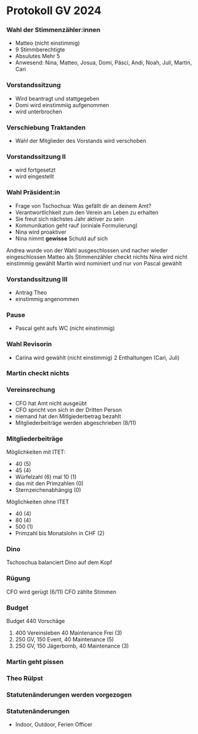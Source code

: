 # Protokoll GV 2024

### Wahl der Stimmenzähler:innen
- Matteo (nicht einstimmig)
- 9 Stimmberechtigte
- Absulutes Mehr 5
- Anwesend: Nina, Matteo, Josua, Domi, Päsci, Andi, Noah, Juli, Martin, Cari

### Vorstandssitzung
- Wird beantragt und stattgegeben
- Domi wird einstimmiig aufgenommen
- wird unterbrochen

### Verschiebung Traktanden
- Wahl der Mitglieder des Vorstands wird verschoben

### Vorstandssitzung II
- wird fortgesetzt
- wird eingestellt

### Wahl Präsident:in
- Frage von Tschochua: Was gefällt dir an deinem Amt?
- Verantwortlichkeit zum den Verein am Leben zu erhalten
- Sie freut sich nächstes Jahr aktiver zu sein
- Kommunikation geht rauf (oriniale Formulierung)
- Nina wird proaktiver
- Nina nimmt __gewisse__ Schuld auf sich

Andrea wurde von der Wahl ausgeschlossen und nacher wieder eingeschlossen
Matteo als Stimmenzähler checkt nichts
Nina wird nicht einstimmig gewählt
Martin wird nominiert und nur von Pascal gewählt

### Vorstandssitzung III
- Antrag Theo
- einstimmig angenommen

### Pause
- Pascal geht aufs WC (nicht einstimmig)

### Wahl Revisorin
- Carina wird gewählt (nicht einstimmig) 2 Enthaltungen (Cari, Juli)

### Martin checkt nichts

### Vereinsrechung
- CFO hat Amt nicht ausgeübt
- CFO spricht von sich in der Dritten Person
- niemand hat den Mitlgiederbetrag bezahlt
- Mitgliederbeiträge werden abgeschrieben (8/11)

### Mitgliederbeiträge
Möglichkeiten mit ITET:
- 40 (5)
- 45 (4)
- Würfelzahl (6) mal  10 (1)
- das mit den Primzahlen (0)
- Sternzeichenabhängig (0)

Möglichkeiten ohne ITET
- 40 (4)
- 80 (4)
- 500 (1)
- Primzahl bis Monatslohn in CHF (2)

### Dino
Tschoschua balanciert Dino auf dem Kopf

### Rügung
CFO wird gerügt (6/11)
CFO zählte Stimmen

### Budget
Budget 440
Vorschäge
1. 400 Vereinsleben 40 Maintenance Frei (3)
2. 250 GV, 150 Event, 40 Maintenance (5)
4. 250 GV, 150 Jägerbomb, 40 Maintenance (3)

### Martin geht pissen

### Theo Rülpst

### Statutenänderungen werden vorgezogen

### Statutenänderungen
- Indoor, Outdoor, Ferien Officer